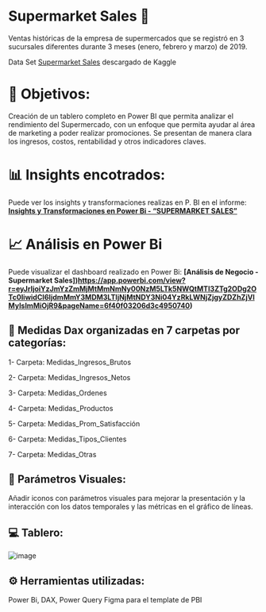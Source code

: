 # Supermarket Sales 🛒

Ventas históricas de la empresa de supermercados que se registró en 3 sucursales diferentes durante 3 meses (enero, febrero y marzo) de 2019. 

Data Set [Supermarket Sales](https://www.kaggle.com/datasets/aungpyaeap/supermarket-sales) descargado de Kaggle

# 🎯 Objetivos:

Creación de un tablero completo en Power BI que permita analizar el rendimiento del Supermercado, con un enfoque que permita ayudar al área de marketing a poder realizar promociones. Se presentan de manera clara los ingresos, costos, rentabilidad y otros indicadores claves.

# 📊 Insights encotrados:

Puede ver los insights y transformaciones realizas en P. BI en el informe: **[Insights y Transformaciones en Power Bi - “SUPERMARKET SALES”](https://github.com/MFlorenciaLoCascio/BD_Supermarket_Sales/blob/main/Insights%20y%20Transformaciones%20en%20Power%20Bi%20%E2%80%9CSUPERMARKET%20SALES%E2%80%9D.pdf)**

# 📈 Análisis en Power Bi 

Puede visualizar el dashboard realizado en Power Bi: **[Análisis de Negocio - Supermarket Sales])https://app.powerbi.com/view?r=eyJrIjoiYzJmYzZmMjMtMmNmNy00NzM5LTk5NWQtMTI3ZTg2ODg2OTc0IiwidCI6IjdmMmY3MDM3LTljNjMtNDY3Ni04YzRkLWNjZjgyZDZhZjVlMyIsImMiOjR9&pageName=6f40f03206d3c4950740)**


## 📂 Medidas Dax organizadas en 7 carpetas por categorías: 

1- Carpeta: Medidas_Ingresos_Brutos

2- Carpeta: Medidas_Ingresos_Netos

3- Carpeta: Medidas_Ordenes

4- Carpeta: Medidas_Productos

5- Carpeta: Medidas_Prom_Satisfacción

6- Carpeta: Medidas_Tipos_Clientes

7- Carpeta: Medidas_Otras

## 📄 Parámetros Visuales: 

Añadir iconos con parámetros visuales para mejorar la presentación y la interacción con los datos temporales y las métricas en el gráfico de líneas.


## 💻 Tablero: 

![image](https://github.com/user-attachments/assets/7aedce1d-2b8d-4626-a23b-455b4ef29d49)


## ⚙️ Herramientas utilizadas: 

Power Bi, DAX, Power Query
Figma para el template de PBI
